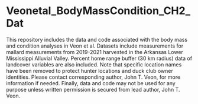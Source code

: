 # Veonetal_BodyMassCondition_CH2_Dat
This repository includes the data and code associated with the body mass and condition analyses in Veon et al. Datasets include measurements for mallard measurements from 2019-2021 harvested in the Arkansas Lower Mississippi Alluvial Valley. Percent home range buffer (30 km radius) data of landcover variables are also included. Note that specific location names have been removed to protect hunter locations and duck club owner identities. Please contact corresponding author, John T. Veon, for more information if needed. Finally, data and code may not be used for any purpose unless written permission is secured from lead author, John T. Veon.
